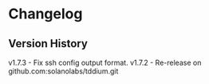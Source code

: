 
# Changelog


## Version History

v1.7.3 - Fix ssh config output format.
v1.7.2 - Re-release on github.com:solanolabs/tddium.git
